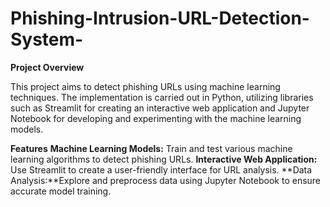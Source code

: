 # Phishing-Intrusion-URL-Detection-System-
**Project Overview**

This project aims to detect phishing URLs using machine learning techniques. The implementation is carried out in Python, utilizing libraries such as Streamlit for creating an interactive web application and Jupyter Notebook for developing and experimenting with the machine learning models.

**Features**
**Machine Learning Models:** Train and test various machine learning algorithms to detect phishing URLs.
**Interactive Web Application:** Use Streamlit to create a user-friendly interface for URL analysis.
**Data Analysis:**Explore and preprocess data using Jupyter Notebook to ensure accurate model training.
